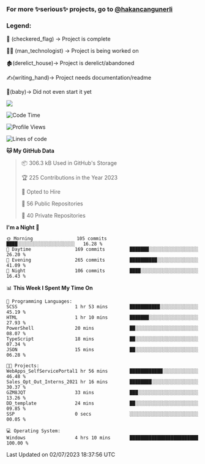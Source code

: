### For more ✨serious✨ projects, go to [@hakancangunerli](https://github.com/hakancangunerli)


### Legend:


🏁 (checkered_flag) -> Project is complete

👨‍💻 (man_technologist)   -> Project is being worked on

🏚️(derelict_house)-> Project is derelict/abandoned

✍️(writing_hand)-> Project needs documentation/readme

👶(baby)-> Did not even start it yet

![](https://github-readme-stats.vercel.app/api/top-langs/?username=hakancangunerli&layout=compact&hide=tex,html,shell,CSS,Ruby,Makefile,EmberScript,MATLAB,C&langs_count=6&exclude_repo=2015-csharp,gt_code,gsu_code,uga_code,uga_robotics)

<!--START_SECTION:waka-->
![Code Time](http://img.shields.io/badge/Code%20Time-443%20hrs%2029%20mins-blue)

![Profile Views](http://img.shields.io/badge/Profile%20Views-0-blue)

![Lines of code](https://img.shields.io/badge/From%20Hello%20World%20I%27ve%20Written-3.1%20million%20lines%20of%20code-blue)

**🐱 My GitHub Data** 

> 📦 306.3 kB Used in GitHub's Storage 
 > 
> 🏆 225 Contributions in the Year 2023
 > 
> 💼 Opted to Hire
 > 
> 📜 56 Public Repositories 
 > 
> 🔑 40 Private Repositories 
 > 
**I'm a Night 🦉** 

```text
🌞 Morning                105 commits         ████░░░░░░░░░░░░░░░░░░░░░   16.28 % 
🌆 Daytime                169 commits         ███████░░░░░░░░░░░░░░░░░░   26.20 % 
🌃 Evening                265 commits         ██████████░░░░░░░░░░░░░░░   41.09 % 
🌙 Night                  106 commits         ████░░░░░░░░░░░░░░░░░░░░░   16.43 % 
```


📊 **This Week I Spent My Time On** 

```text
💬 Programming Languages: 
SCSS                     1 hr 53 mins        ███████████░░░░░░░░░░░░░░   45.19 % 
HTML                     1 hr 10 mins        ███████░░░░░░░░░░░░░░░░░░   27.93 % 
PowerShell               20 mins             ██░░░░░░░░░░░░░░░░░░░░░░░   08.07 % 
TypeScript               18 mins             ██░░░░░░░░░░░░░░░░░░░░░░░   07.34 % 
JSON                     15 mins             ██░░░░░░░░░░░░░░░░░░░░░░░   06.28 % 

🐱‍💻 Projects: 
WebApps_SelfServicePortal1 hr 56 mins        ████████████░░░░░░░░░░░░░   46.48 % 
Sales_Opt_Out_Interns_2021 hr 16 mins        ████████░░░░░░░░░░░░░░░░░   30.37 % 
GZM8JQT                  33 mins             ███░░░░░░░░░░░░░░░░░░░░░░   13.26 % 
DD_template              24 mins             ██░░░░░░░░░░░░░░░░░░░░░░░   09.85 % 
SSP                      0 secs              ░░░░░░░░░░░░░░░░░░░░░░░░░   00.05 % 

💻 Operating System: 
Windows                  4 hrs 10 mins       █████████████████████████   100.00 % 
```


 Last Updated on 02/07/2023 18:37:56 UTC
<!--END_SECTION:waka-->


